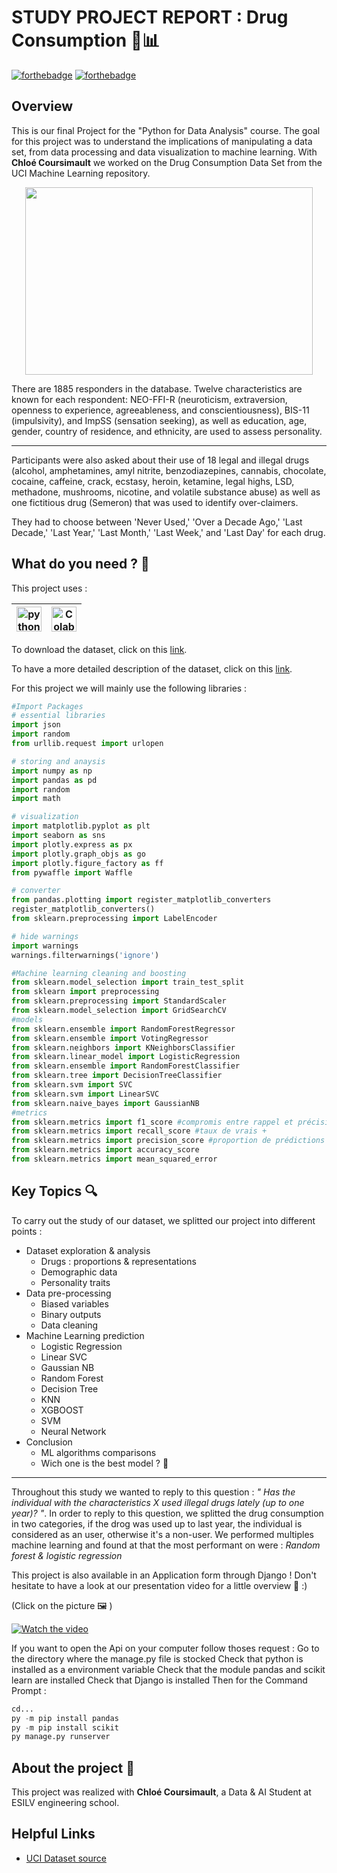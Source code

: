 # STUDY PROJECT REPORT : Drug Consumption 💊📊

[![forthebadge](http://forthebadge.com/images/badges/built-with-love.svg)](http://forthebadge.com) [![forthebadge](https://forthebadge.com/images/badges/made-with-python.svg)](http://forthebadge.com)

## Overview 

This is our final Project for the "Python for Data Analysis" course. The goal for this project was to understand the implications of manipulating a data set, from data processing and data visualization to machine learning. With **Chloé Coursimault** we worked on the Drug Consumption Data Set from the UCI Machine Learning repository. 


<p align="center">
  <img width="460" height="300" src="https://user-images.githubusercontent.com/92330168/147699118-4588c0b4-1830-44f8-9e42-748ce32a66c0.jpg">
</p>

There are 1885 responders in the database. Twelve characteristics are known for each respondent: NEO-FFI-R (neuroticism, extraversion, openness to experience, agreeableness, and conscientiousness), BIS-11 (impulsivity), and ImpSS (sensation seeking), as well as education, age, gender, country of residence, and ethnicity, are used to assess personality.

---

Participants were also asked about their use of 18 legal and illegal drugs (alcohol, amphetamines, amyl nitrite, benzodiazepines, cannabis, chocolate, cocaine, caffeine, crack, ecstasy, heroin, ketamine, legal highs, LSD, methadone, mushrooms, nicotine, and volatile substance abuse) as well as one fictitious drug (Semeron) that was used to identify over-claimers.

They had to choose between 'Never Used,' 'Over a Decade Ago,' 'Last Decade,' 'Last Year,' 'Last Month,' 'Last Week,' and 'Last Day' for each drug.



## What do you need ? 🎒

This project uses :

<img title="Python" alt="python" width="40px" src="https://img.icons8.com/color/32/000000/python--v1.png">|<img title="Colab" alt="Colab" width="40px" src="https://colab.research.google.com/img/colab_favicon_256px.png">|
|--|--|

To download the dataset, click on this [link](https://archive.ics.uci.edu/ml/machine-learning-databases/00373/).

To have a more detailed description of the dataset, click on this [link](https://github.com/heloise-de-castelnau/Drug_Consumption_Project/blob/main/AttributesInfo.md).

For this project we will mainly use the following libraries :
```python
#Import Packages
# essential libraries
import json
import random
from urllib.request import urlopen

# storing and anaysis
import numpy as np
import pandas as pd
import random 
import math

# visualization
import matplotlib.pyplot as plt
import seaborn as sns
import plotly.express as px
import plotly.graph_objs as go
import plotly.figure_factory as ff
from pywaffle import Waffle

# converter
from pandas.plotting import register_matplotlib_converters
register_matplotlib_converters()   
from sklearn.preprocessing import LabelEncoder

# hide warnings
import warnings
warnings.filterwarnings('ignore')

#Machine learning cleaning and boosting
from sklearn.model_selection import train_test_split
from sklearn import preprocessing
from sklearn.preprocessing import StandardScaler
from sklearn.model_selection import GridSearchCV
#models 
from sklearn.ensemble import RandomForestRegressor
from sklearn.ensemble import VotingRegressor
from sklearn.neighbors import KNeighborsClassifier
from sklearn.linear_model import LogisticRegression
from sklearn.ensemble import RandomForestClassifier
from sklearn.tree import DecisionTreeClassifier
from sklearn.svm import SVC
from sklearn.svm import LinearSVC
from sklearn.naive_bayes import GaussianNB
#metrics
from sklearn.metrics import f1_score #compromis entre rappel et précision
from sklearn.metrics import recall_score #taux de vrais +
from sklearn.metrics import precision_score #proportion de prédictions correctes parmi les points que l’on a prédits positifs.
from sklearn.metrics import accuracy_score
from sklearn.metrics import mean_squared_error

```

## Key Topics 🔍
  
To carry out the study of our dataset, we splitted our project into different points : 

  

* Dataset exploration & analysis
  * Drugs : proportions & representations
  * Demographic data 
  * Personality traits
* Data pre-processing
  * Biased variables
  * Binary outputs
  * Data cleaning
* Machine Learning prediction
  * Logistic Regression
  * Linear SVC
  * Gaussian NB
  * Random Forest
  * Decision Tree
  * KNN
  * XGBOOST
  * SVM
  * Neural Network
* Conclusion
  * ML algorithms comparisons
  * Wich one is the best model ? 🥇


---

Throughout this study we wanted to reply to this question : *" Has the individual with the characteristics X used illegal drugs lately (up to one year)? "*.
In order to reply to this question, we splitted the drug consumption in two categories, if the drog was used up to last year, the individual is considered as an user, otherwise it's a non-user. We performed multiples machine learning and found at that the most performant on were : *Random forest & logistic regression*

<p>
This project is also available in an Application form through Django ! Don't hesitate to have a look at our presentation video for a little overview 🎥 :)   

(Click on the picture 🖼️ ) 
</p>
  
[![Watch the video](https://images.assetsdelivery.com/compings_v2/giamportone/giamportone1904/giamportone190400156.jpg)](https://www.youtube.com/watch?v=2gHpapC8ZMw)

<p>

If you want to open the Api on your computer follow thoses request :
Go to the directory where the manage.py file is stocked
Check that python is installed as a environment variable
Check that the module pandas and scikit learn are installed
Check that Django is installed
Then for the Command Prompt : 
 
```python
cd...
py -m pip install pandas
py -m pip install scikit
py manage.py runserver  
```  

  
</p>



## About the project 🤝

This project was realized with **Chloé Coursimault**, a Data & AI Student at ESILV engineering school.
<p align="left">
</p>

## Helpful Links

* [UCI Dataset source](https://archive.ics.uci.edu/ml/datasets/Drug+consumption+%28quantified%29)

